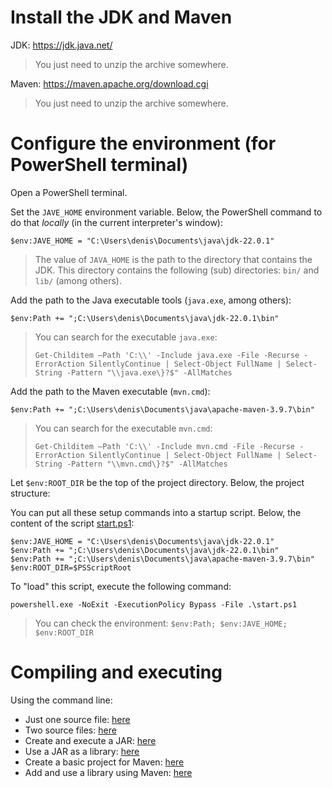 # Install the JDK and Maven

JDK: https://jdk.java.net/

> You just need to unzip the archive somewhere.

Maven: https://maven.apache.org/download.cgi

> You just need to unzip the archive somewhere.

# Configure the environment (for PowerShell terminal)

Open a PowerShell terminal.

Set the `JAVE_HOME` environment variable. Below, the PowerShell command to do that *locally* (in the current interpreter's window):

	$env:JAVE_HOME = "C:\Users\denis\Documents\java\jdk-22.0.1"

> The value of `JAVA_HOME` is the path to the directory that contains the JDK. This directory contains the following (sub) directories: `bin/` and `lib/` (among others).

Add the path to the Java executable tools (`java.exe`, among others):

	$env:Path += ";C:\Users\denis\Documents\java\jdk-22.0.1\bin"

> You can search for the executable `java.exe`:
> 
> `Get-Childitem –Path 'C:\\' -Include java.exe -File -Recurse -ErrorAction SilentlyContinue | Select-Object FullName | Select-String -Pattern "\\java.exe\}?$" -AllMatches`

Add the path to the Maven executable (`mvn.cmd`):

	$env:Path += ";C:\Users\denis\Documents\java\apache-maven-3.9.7\bin"

> You can search for the executable `mvn.cmd`:
> 
> `Get-Childitem –Path 'C:\\' -Include mvn.cmd -File -Recurse -ErrorAction SilentlyContinue | Select-Object FullName | Select-String -Pattern "\\mvn.cmd\}?$" -AllMatches`

Let `$env:ROOT_DIR` be the top of the project directory. Below, the project structure:

You can put all these setup commands into a startup script. Below, the content of the script [start.ps1](start.ps1):

	$env:JAVE_HOME = "C:\Users\denis\Documents\java\jdk-22.0.1"
	$env:Path += ";C:\Users\denis\Documents\java\jdk-22.0.1\bin"
	$env:Path += ";C:\Users\denis\Documents\java\apache-maven-3.9.7\bin"
	$env:ROOT_DIR=$PSScriptRoot

To "load" this script, execute the following command:

	powershell.exe -NoExit -ExecutionPolicy Bypass -File .\start.ps1

> You can check the environment: `$env:Path; $env:JAVE_HOME; $env:ROOT_DIR`

# Compiling and executing

Using the command line:

* Just one source file: [here](example-1)
* Two source files: [here](example-2)
* Create and execute a JAR: [here](example-3)
* Use a JAR as a library: [here](example-4)
* Create a basic project for Maven: [here](example-5)
* Add and use a library using Maven: [here](example-6)

